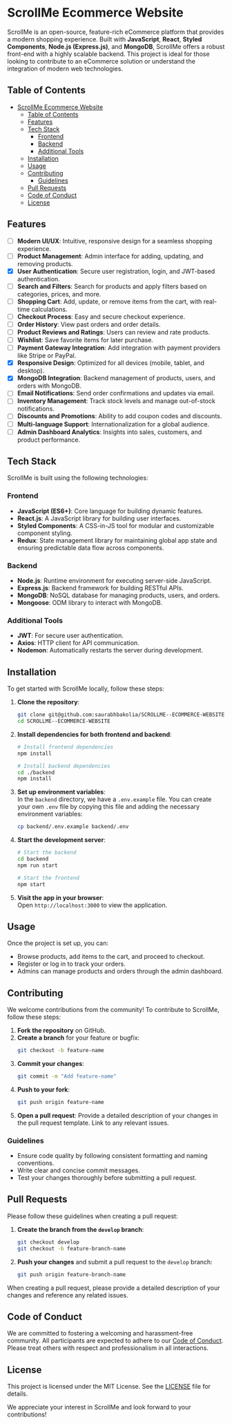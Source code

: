 # ScrollMe Ecommerce Website

ScrollMe is an open-source, feature-rich eCommerce platform that provides a modern shopping experience. Built with **JavaScript**, **React**, **Styled Components**, **Node.js (Express.js)**, and **MongoDB**, ScrollMe offers a robust front-end with a highly scalable backend. This project is ideal for those looking to contribute to an eCommerce solution or understand the integration of modern web technologies.

## Table of Contents

- [ScrollMe Ecommerce Website](#scrollme-ecommerce-website)
  - [Table of Contents](#table-of-contents)
  - [Features](#features)
  - [Tech Stack](#tech-stack)
    - [Frontend](#frontend)
    - [Backend](#backend)
    - [Additional Tools](#additional-tools)
  - [Installation](#installation)
  - [Usage](#usage)
  - [Contributing](#contributing)
    - [Guidelines](#guidelines)
  - [Pull Requests](#pull-requests)
  - [Code of Conduct](#code-of-conduct)
  - [License](#license)

## Features

- [ ] **Modern UI/UX**: Intuitive, responsive design for a seamless shopping experience.
- [ ] **Product Management**: Admin interface for adding, updating, and removing products.
- [x] **User Authentication**: Secure user registration, login, and JWT-based authentication.
- [ ] **Search and Filters**: Search for products and apply filters based on categories, prices, and more.
- [ ] **Shopping Cart**: Add, update, or remove items from the cart, with real-time calculations.
- [ ] **Checkout Process**: Easy and secure checkout experience.
- [ ] **Order History**: View past orders and order details.
- [ ] **Product Reviews and Ratings**: Users can review and rate products.
- [ ] **Wishlist**: Save favorite items for later purchase.
- [ ] **Payment Gateway Integration**: Add integration with payment providers like Stripe or PayPal.
- [x] **Responsive Design**: Optimized for all devices (mobile, tablet, and desktop).
- [x] **MongoDB Integration**: Backend management of products, users, and orders with MongoDB.
- [ ] **Email Notifications**: Send order confirmations and updates via email.
- [ ] **Inventory Management**: Track stock levels and manage out-of-stock notifications.
- [ ] **Discounts and Promotions**: Ability to add coupon codes and discounts.
- [ ] **Multi-language Support**: Internationalization for a global audience.
- [ ] **Admin Dashboard Analytics**: Insights into sales, customers, and product performance.

## Tech Stack

ScrollMe is built using the following technologies:

### Frontend
- **JavaScript (ES6+)**: Core language for building dynamic features.
- **React.js**: A JavaScript library for building user interfaces.
- **Styled Components**: A CSS-in-JS tool for modular and customizable component styling.
- **Redux**: State management library for maintaining global app state and ensuring predictable data flow across components.

### Backend
- **Node.js**: Runtime environment for executing server-side JavaScript.
- **Express.js**: Backend framework for building RESTful APIs.
- **MongoDB**: NoSQL database for managing products, users, and orders.
- **Mongoose**: ODM library to interact with MongoDB.

### Additional Tools
- **JWT**: For secure user authentication.
- **Axios**: HTTP client for API communication.
- **Nodemon**: Automatically restarts the server during development.
  
## Installation

To get started with ScrollMe locally, follow these steps:

1. **Clone the repository**:
   ```bash
   git clone git@github.com:saurabhbakolia/SCROLLME--ECOMMERCE-WEBSITE.git
   cd SCROLLME--ECOMMERCE-WEBSITE
   ```
2. **Install dependencies for both frontend and backend**:
   ```bash
   # Install frontend dependencies
   npm install

   # Install backend dependencies
   cd ./backend
   npm install
   ```
3. **Set up environment variables**:  
   In the `backend` directory, we have a `.env.example` file. You can create your own `.env` file by copying this file and adding the necessary environment variables:
   
   ```bash
   cp backend/.env.example backend/.env
   ```
4. **Start the development server**:
   ```bash
   # Start the backend
   cd backend
   npm run start

   # Start the frontend
   npm start
   ```

5. **Visit the app in your browser**:  
   Open `http://localhost:3000` to view the application.


## Usage

Once the project is set up, you can:

- Browse products, add items to the cart, and proceed to checkout.
- Register or log in to track your orders.
- Admins can manage products and orders through the admin dashboard.


## Contributing

We welcome contributions from the community! To contribute to ScrollMe, follow these steps:

1. **Fork the repository** on GitHub.
2. **Create a branch** for your feature or bugfix:
   ```bash
   git checkout -b feature-name
   ```
3. **Commit your changes**:
   ```bash
   git commit -m "Add feature-name"
   ```
4. **Push to your fork**:
   ```bash
   git push origin feature-name
   ```
5. **Open a pull request**: Provide a detailed description of your changes in the pull request template. Link to any relevant issues.

### Guidelines

- Ensure code quality by following consistent formatting and naming conventions.
- Write clear and concise commit messages.
- Test your changes thoroughly before submitting a pull request.



## Pull Requests

Please follow these guidelines when creating a pull request:

1. **Create the branch from the `develop` branch**:
   ```bash
   git checkout develop
   git checkout -b feature-branch-name
   ```
2. **Push your changes** and submit a pull request to the `develop` branch:
   ```bash
   git push origin feature-branch-name
   ```

When creating a pull request, please provide a detailed description of your changes and reference any related issues.



## Code of Conduct

We are committed to fostering a welcoming and harassment-free community. All participants are expected to adhere to our [Code of Conduct](./CODE_OF_CONDUCT.md). Please treat others with respect and professionalism in all interactions.

## License

This project is licensed under the MIT License. See the [LICENSE](LICENSE) file for details.

We appreciate your interest in ScrollMe and look forward to your contributions!
